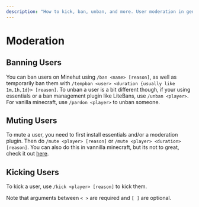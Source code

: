 ```yaml
---
description: "How to kick, ban, unban, and more. User moderation in general."
---
```


# Moderation

## Banning Users

You can ban users on Minehut using `/ban <name> [reason]`, as well as temporarily ban them with `/tempban <user> <duration {usually like 1m,1h,1d}> [reason]`. To unban a user is a bit different though, if your using essentials or a ban management plugin like LiteBans, use `/unban <player>`. For vanilla minecraft, use `/pardon <player>` to unban someone.

## Muting Users

To mute a user, you need to first install essentials and/or a moderation plugin. Then do `/mute <player> [reason]` or `/mute <player> <duration> [reason]`. You can also do this in vannilla minecraft, but its not to great, check it out [here](https://www.reddit.com/r/Minecraft/comments/3iueui/mute_players_in_vanilla/).

## Kicking Users

To kick a user, use `/kick <player> [reason]` to kick them.

Note that arguments between `< >` are required and `[ ]` are optional.
